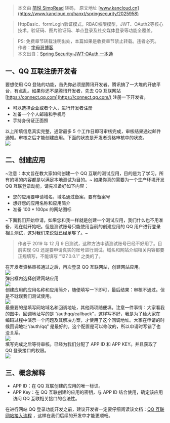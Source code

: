 > 本文由 [简悦 SimpRead](http://ksria.com/simpread/) 转码， 原文地址 [www.kancloud.cn](https://www.kancloud.cn/hanxt/springsecurity/2025958)

> HttpBasic、formLogin验证模式，RBAC权限模型，JWT、OAuth2等核心技术。验证码、图片验证码、单点登录及社交媒体登录等功能全覆盖。

> PS: 免费章节转载注明出处，本篇如果是收费章节禁止转载。违者必究。  
> 作者：[字母哥博客](http://www.zimug.com)  
> 本文出自：[Spring Security-JWT-OAuth 一本通](http://springboot.zimug.com)

一、QQ 互联注册开发者
------------

要想使用 QQ 登陆的功能，首先你必须是腾讯开发者。腾讯搞了一大堆的开放平台，有点乱。如果你还不是腾讯开发者，先去 QQ 互联网站 [https://connect.qq.com](https://connect.qq.com/) 注册一下开发者。

*   可以选择企业或者个人，进行开发者注册
*   准备一个个人邮箱和手机号
*   手持身份证正面照

以上所填信息真实完整，通常最多 5 个工作日即可审核完成，审核结果通过邮件通知。审核之后才能创建应用。下面的状态是开发者资格审核中的状态。  
![](https://img.kancloud.cn/17/d7/17d74ce87a40af296b511f150fc28b3b_990x142.png)

二、创建应用
------

~注意：本文旨在教大家如何创建一个 QQ 互联的测试应用，目的是为了学习。所有的填的内容都是以满足本地测试为目的。~ 如果你真的需要为一个生产环境开发 QQ 互联登录动能，请先准备好如下内容：

*   您的应用要申请域名，域名通过备案，要有备案号
*   想好您的应用名称和应用简介
*   准备 100 * 100px 的网站图标

~下面我们开始申请，如果您和我一样就是创建一个测试应用，我们什么也不用准备，现在就开始吧。但是测试账号只能使用当前的创建应用的 QQ 用户进行登录相关测试，这对我们来说就已经足够了。~

> 作者于 2019 年 12 月 9 日测试，这种方法申请测试账号已经不好用了。目前实现 QQ 还是要申请真实的账号进行测试。域名和网站介绍相关内容都要正规填写，不能填写 “127.0.0.1” 之类的了。

在开发者资格审核通过之后，再次登录 QQ 互联网站，创建网站应用。  
![](https://img.kancloud.cn/5b/c6/5bc6f582ae6ee1049d106139397a2b0d_1022x231.png)  
弹出框内选择创建网站应用  
![](https://img.kancloud.cn/8d/d0/8dd00b11fa7741c6c200019d3642ddaa_688x230.png)  
创建应用的应用名称和应用简介，随便填写一下即可，最后结果：审核不通过。但是不耽误我们测试使用。  
![](https://img.kancloud.cn/8e/50/8e50f08ffd8b21fc3ce9ffc76f16d77e_621x639.png)  
最重要的是填写网站域名和回调地址，其他两项随便填。注意一件事情：大家看我的图中，回调地址写的是 “/authqq/callback”，这样写不好，我是为了给大家在编码过程中演示一个问题及其解决方案，才使用了这个回调地址。大家在申请的时候回调地址“/auth/qq” 是最好的。这个配置是可以修改的，所以申请时写错了也没关系。  
![](https://img.kancloud.cn/ff/9e/ff9ea61456633c11bac1f4c82a98daa7_763x508.png)  
填写完成之后等待审核。已经为我们分配了 APP ID 和 APP KEY。并且获取了 QQ 登录接口的权限。  
![](https://img.kancloud.cn/4d/a8/4da8cce7059671d61a113b65fc091a81_764x366.png)

三、概念解释
------

*   APP ID：在 QQ 互联创建的应用的唯一标识。
*   APP Key：在 QQ 互联创建的应用的密钥，与 APP ID 结合使用，确定该应用访问 QQ 互联相关接口的合法性。

在进行网站 QQ 登录功能开发之前，建议开发者一定要仔细阅读该文档：[QQ 互联网站接入流程](https://wiki.connect.qq.com/%E7%BD%91%E7%AB%99%E5%BA%94%E7%94%A8%E6%8E%A5%E5%85%A5%E6%B5%81%E7%A8%8B) ，这样在我们后续的开发中才能更顺畅。
